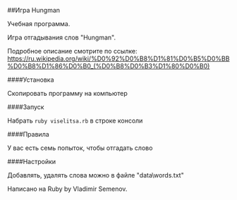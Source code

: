 ##Игра Hungman

Учебная программа.

Игра отгадывания слов "Hungman".

Подробное описание смотрите по ссылке: 
https://ru.wikipedia.org/wiki/%D0%92%D0%B8%D1%81%D0%B5%D0%BB%D0%B8%D1%86%D0%B0_(%D0%B8%D0%B3%D1%80%D0%B0) 

####Установка

Скопировать программу на компьютер

####Запуск

Набрать `ruby viselitsa.rb` в строке консоли

####Правила

У вас есть семь попыток, чтобы отгадать слово

####Настройки

Добавлять, удалять слова можно в файле "data\words.txt"


Написано на Ruby by Vladimir Semenov.
